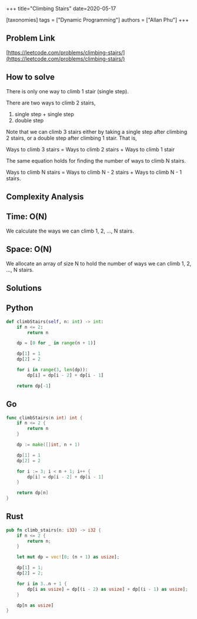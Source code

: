 +++
title="Climbing Stairs"
date=2020-05-17

[taxonomies]
tags = ["Dynamic Programming"]
authors = ["Allan Phu"]
+++

## Problem Link

[https://leetcode.com/problems/climbing-stairs/](https://leetcode.com/problems/climbing-stairs/)

## How to solve

There is only one way to climb 1 stair (single step).

There are two ways to climb 2 stairs,

1. single step + single step
2. double step

Note that we can climb 3 stairs either by taking a single step after climbing 2 stairs, or a double step after climbing 1 stair. That is,

Ways to climb 3 stairs = Ways to climb 2 stairs + Ways to climb 1 stair

The same equation holds for finding the number of ways to climb N stairs.

Ways to climb N stairs = Ways to climb N - 2 stairs + Ways to climb N - 1 stairs.

## Complexity Analysis

## Time: O(N)

We calculate the ways we can climb 1, 2, ..., N stairs.

## Space: O(N)

We allocate an array of size N to hold the number of ways we can climb 1, 2, ..., N stairs.

## Solutions

## Python

``` python
def climbStairs(self, n: int) -> int:
    if n <= 2:
        return n

    dp = [0 for _ in range(n + 1)]

    dp[1] = 1
    dp[2] = 2

    for i in range(3, len(dp)):
        dp[i] = dp[i - 2] + dp[i - 1]

    return dp[-1]
```

## Go

``` go
func climbStairs(n int) int {
    if n <= 2 {
        return n
    }

    dp := make([]int, n + 1)

    dp[1] = 1
    dp[2] = 2

    for i := 3; i < n + 1; i++ {
        dp[i] = dp[i - 2] + dp[i - 1]
    }

    return dp[n]
}
```

## Rust

``` rust
pub fn climb_stairs(n: i32) -> i32 {
    if n <= 2 {
        return n;
    }

    let mut dp = vec![0; (n + 1) as usize];

    dp[1] = 1;
    dp[2] = 2;

    for i in 3..n + 1 {
        dp[i as usize] = dp[(i - 2) as usize] + dp[(i - 1) as usize];
    }

    dp[n as usize]
}
```
